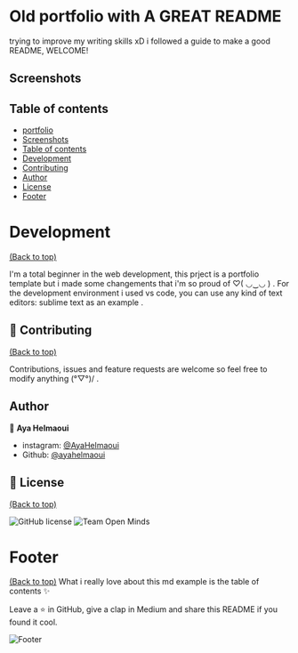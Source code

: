 # Old portfolio with A GREAT README
trying to improve my writing skills xD i followed a guide to make a good README, WELCOME!

## Screenshots

## Table of contents

- [portfolio](#portfolio)
- [Screenshots](#Screenshots)
- [Table of contents](#table-of-contents)
- [Development](#development)
- [Contributing](#Contributing)
- [Author](#Author)
- [License](#license)
- [Footer](#footer)


# Development
[(Back to top)](#table-of-contents)

I'm a total beginner in the web development, this prject is a portfolio template but i made some changements that i'm so proud of ♡( ◡‿◡ ) .
For the development environment i used vs code, you can use any kind of text editors: sublime text as an example .

## 🤝 Contributing
[(Back to top)](#table-of-contents)

Contributions, issues and feature requests are welcome so feel free to modify anything (°▽°)/ .

## Author

👤 **Aya Helmaoui**

- instagram: [@AyaHelmaoui](https://twitter.com/AyaHelmaoui)
- Github: [@ayahelmaoui](https://github.com/ayahelmaoui)

## 📝 License
[(Back to top)](#table-of-contents)

![GitHub license](https://img.shields.io/github/license/Ayahelmaoui/portfolio.svg)
![Team Open Minds](https://img.shields.io/badge/Members%20of-Team%20Open%20Minds-blue.svg?color=0099CC)


# Footer
[(Back to top)](#table-of-contents)
What i really love about this md example is the table of contents :sparkles: 

Leave a ⭐️ in GitHub, give a clap in Medium and share this README if you found it cool.

![Footer](https://github.com/navendu-pottekkat/awesome-readme/blob/master/fooooooter.png)
